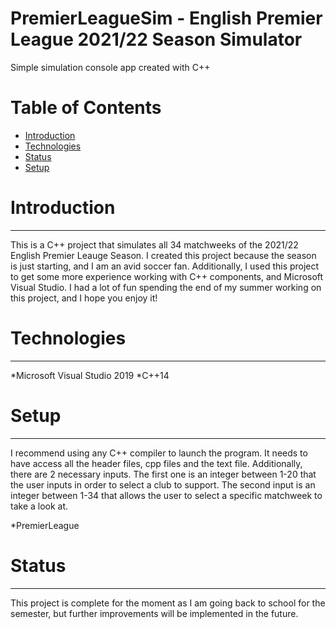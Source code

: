 # PremierLeagueSim - English Premier League 2021/22 Season Simulator
Simple simulation console app created with C++

# Table of Contents
* [Introduction](#introduction)
* [Technologies](#technologies)
* [Status](#status)
* [Setup](#setup)

# Introduction

---

This is a C++ project that simulates all 34 matchweeks of the 2021/22 English Premier Leauge Season.
I created this project because the season is just starting, and I am an avid soccer fan. 
Additionally, I used this project to get some more experience working with C++ components, and Microsoft
Visual Studio. I had a lot of fun spending the end of my summer working on this project, and I hope you
enjoy it!

# Technologies

---

*Microsoft Visual Studio 2019
*C++14

# Setup

---

I recommend using any C++ compiler to launch the program. It needs to have access all the header files, cpp files and the text file.
Additionally, there are 2 necessary inputs. The first one is an integer between 1-20 that the user inputs in order to select a club
to support. The second input is an integer between 1-34 that allows the user to select a specific matchweek to take a look at.

*PremierLeague

# Status

---

This project is complete for the moment as I am going back to school for the semester, but further improvements
will be implemented in the future.
